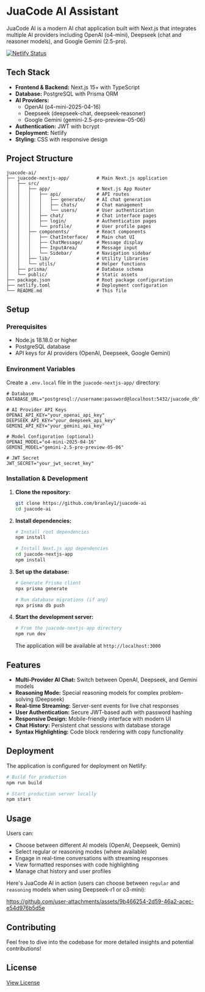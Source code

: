 # JuaCode AI Assistant

JuaCode AI is a modern AI chat application built with Next.js that integrates multiple AI providers including OpenAI (o4-mini), Deepseek (chat and reasoner models), and Google Gemini (2.5-pro).

[![Netlify Status](https://api.netlify.com/api/v1/badges/d72b0fd0-c106-49d8-aa94-9eea18ebacc6/deploy-status)](https://app.netlify.com/projects/juacode/deploys)

## Tech Stack

- **Frontend & Backend:** Next.js 15+ with TypeScript
- **Database:** PostgreSQL with Prisma ORM
- **AI Providers:** 
  - OpenAI (o4-mini-2025-04-16)
  - Deepseek (deepseek-chat, deepseek-reasoner)
  - Google Gemini (gemini-2.5-pro-preview-05-06)
- **Authentication:** JWT with bcrypt
- **Deployment:** Netlify
- **Styling:** CSS with responsive design

## Project Structure

```
juacode-ai/
├── juacode-nextjs-app/          # Main Next.js application
│   ├── src/
│   │   ├── app/                 # Next.js App Router
│   │   │   ├── api/             # API routes
│   │   │   │   ├── generate/    # AI chat generation
│   │   │   │   ├── chats/       # Chat management
│   │   │   │   └── users/       # User authentication
│   │   │   ├── chat/            # Chat interface pages
│   │   │   ├── login/           # Authentication pages
│   │   │   └── profile/         # User profile pages
│   │   ├── components/          # React components
│   │   │   ├── ChatInterface/   # Main chat UI
│   │   │   ├── ChatMessage/     # Message display
│   │   │   ├── InputArea/       # Message input
│   │   │   └── Sidebar/         # Navigation sidebar
│   │   ├── lib/                 # Utility libraries
│   │   └── utils/               # Helper functions
│   ├── prisma/                  # Database schema
│   └── public/                  # Static assets
├── package.json                 # Root package configuration
├── netlify.toml                 # Deployment configuration
└── README.md                    # This file
```

## Setup

### Prerequisites
- Node.js 18.18.0 or higher
- PostgreSQL database
- API keys for AI providers (OpenAI, Deepseek, Google Gemini)

### Environment Variables
Create a `.env.local` file in the `juacode-nextjs-app/` directory:

```env
# Database
DATABASE_URL="postgresql://username:password@localhost:5432/juacode_db"

# AI Provider API Keys
OPENAI_API_KEY="your_openai_api_key"
DEEPSEEK_API_KEY="your_deepseek_api_key"
GEMINI_API_KEY="your_gemini_api_key"

# Model Configuration (optional)
OPENAI_MODEL="o4-mini-2025-04-16"
GEMINI_MODEL="gemini-2.5-pro-preview-05-06"

# JWT Secret
JWT_SECRET="your_jwt_secret_key"
```

### Installation & Development

1. **Clone the repository:**
   ```bash
   git clone https://github.com/branley1/juacode-ai
   cd juacode-ai
   ```

2. **Install dependencies:**
   ```bash
   # Install root dependencies
   npm install
   
   # Install Next.js app dependencies
   cd juacode-nextjs-app
   npm install
   ```

3. **Set up the database:**
   ```bash
   # Generate Prisma client
   npx prisma generate
   
   # Run database migrations (if any)
   npx prisma db push
   ```

4. **Start the development server:**
   ```bash
   # From the juacode-nextjs-app directory
   npm run dev
   ```

   The application will be available at `http://localhost:3000`

## Features

- **Multi-Provider AI Chat:** Switch between OpenAI, Deepseek, and Gemini models
- **Reasoning Mode:** Special reasoning models for complex problem-solving (Deepseek)
- **Real-time Streaming:** Server-sent events for live chat responses
- **User Authentication:** Secure JWT-based auth with password hashing
- **Responsive Design:** Mobile-friendly interface with modern UI
- **Chat History:** Persistent chat sessions with database storage
- **Syntax Highlighting:** Code block rendering with copy functionality

## Deployment

The application is configured for deployment on Netlify:

```bash
# Build for production
npm run build

# Start production server locally
npm start
```

## Usage

Users can:
- Choose between different AI models (OpenAI, Deepseek, Gemini)
- Select regular or reasoning modes (where available)
- Engage in real-time conversations with streaming responses
- View formatted responses with code highlighting
- Manage chat history and user profiles

Here's JuaCode AI in action (users can choose between `regular` and `reasoning` models when using Deepseek-r1 or o3-mini):

https://github.com/user-attachments/assets/9b466254-2d59-46a2-acec-e54d976b5d5e

## Contributing

Feel free to dive into the codebase for more detailed insights and potential contributions!

## License

[View License](LICENSE)
